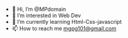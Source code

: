 - 👋 Hi, I’m @MPdomain
- 👀 I’m interested in Web Dev
- 🌱 I’m currently learning Html-Css-javascript
- 📫 How to reach me mgpg101@gmail.com

<!---
MPdomain/MPdomain is a ✨ special ✨ repository because its `README.md` (this file) appears on your GitHub profile.
You can click the Preview link to take a look at your changes.
--->
